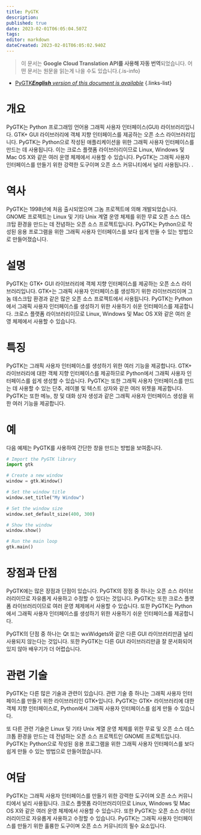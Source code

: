 ```yaml
---
title: PyGTK
description: 
published: true
date: 2023-02-01T06:05:04.507Z
tags: 
editor: markdown
dateCreated: 2023-02-01T06:05:02.940Z
---
```


> 이 문서는 **Google Cloud Translation API를 사용해 자동 번역**되었습니다.
어떤 문서는 원문을 읽는게 나을 수도 있습니다.{.is-info}

- [PyGTK***English** version of this document is available*](/en/Knowledge-base/Dictionary/pygtk)
{.links-list}


# 개요
PyGTK는 Python 프로그래밍 언어용 그래픽 사용자 인터페이스(GUI) 라이브러리입니다. GTK+ GUI 라이브러리에 객체 지향 인터페이스를 제공하는 오픈 소스 라이브러리입니다. PyGTK는 Python으로 작성된 애플리케이션을 위한 그래픽 사용자 인터페이스를 만드는 데 사용됩니다. 이는 크로스 플랫폼 라이브러리이므로 Linux, Windows 및 Mac OS X와 같은 여러 운영 체제에서 사용할 수 있습니다. PyGTK는 그래픽 사용자 인터페이스를 만들기 위한 강력한 도구이며 오픈 소스 커뮤니티에서 널리 사용됩니다. .

# 역사
PyGTK는 1998년에 처음 출시되었으며 그놈 프로젝트에 의해 개발되었습니다. GNOME 프로젝트는 Linux 및 기타 Unix 계열 운영 체제를 위한 무료 오픈 소스 데스크탑 환경을 만드는 데 전념하는 오픈 소스 프로젝트입니다. PyGTK는 Python으로 작성된 응용 프로그램을 위한 그래픽 사용자 인터페이스를 보다 쉽게 만들 수 있는 방법으로 만들어졌습니다.

# 설명
PyGTK는 GTK+ GUI 라이브러리에 객체 지향 인터페이스를 제공하는 오픈 소스 라이브러리입니다. GTK+는 그래픽 사용자 인터페이스를 생성하기 위한 라이브러리이며 그놈 데스크탑 환경과 같은 많은 오픈 소스 프로젝트에서 사용됩니다. PyGTK는 Python에서 그래픽 사용자 인터페이스를 생성하기 위한 사용하기 쉬운 인터페이스를 제공합니다. 크로스 플랫폼 라이브러리이므로 Linux, Windows 및 Mac OS X와 같은 여러 운영 체제에서 사용할 수 있습니다.

# 특징
PyGTK는 그래픽 사용자 인터페이스를 생성하기 위한 여러 기능을 제공합니다. GTK+ 라이브러리에 대한 객체 지향 인터페이스를 제공하므로 Python에서 그래픽 사용자 인터페이스를 쉽게 생성할 수 있습니다. PyGTK는 또한 그래픽 사용자 인터페이스를 만드는 데 사용할 수 있는 단추, 레이블 및 텍스트 상자와 같은 여러 위젯을 제공합니다. PyGTK는 또한 메뉴, 창 및 대화 상자 생성과 같은 그래픽 사용자 인터페이스 생성을 위한 여러 기능을 제공합니다.

# 예
다음 예제는 PyGTK를 사용하여 간단한 창을 만드는 방법을 보여줍니다.

```python
# Import the PyGTK library
import gtk

# Create a new window
window = gtk.Window()

# Set the window title
window.set_title("My Window")

# Set the window size
window.set_default_size(400, 300)

# Show the window
window.show()

# Run the main loop
gtk.main()
```

# 장점과 단점
PyGTK에는 많은 장점과 단점이 있습니다. PyGTK의 장점 중 하나는 오픈 소스 라이브러리이므로 자유롭게 사용하고 수정할 수 있다는 것입니다. PyGTK는 또한 크로스 플랫폼 라이브러리이므로 여러 운영 체제에서 사용할 수 있습니다. 또한 PyGTK는 Python에서 그래픽 사용자 인터페이스를 생성하기 위한 사용하기 쉬운 인터페이스를 제공합니다.

PyGTK의 단점 중 하나는 Qt 또는 wxWidgets와 같은 다른 GUI 라이브러리만큼 널리 사용되지 않는다는 것입니다. 또한 PyGTK는 다른 GUI 라이브러리만큼 잘 문서화되어 있지 않아 배우기가 더 어렵습니다.

# 관련 기술
PyGTK는 다른 많은 기술과 관련이 있습니다. 관련 기술 중 하나는 그래픽 사용자 인터페이스를 만들기 위한 라이브러리인 GTK+입니다. PyGTK는 GTK+ 라이브러리에 대한 객체 지향 인터페이스로, Python에서 그래픽 사용자 인터페이스를 쉽게 만들 수 있습니다.

또 다른 관련 기술은 Linux 및 기타 Unix 계열 운영 체제를 위한 무료 및 오픈 소스 데스크톱 환경을 만드는 데 전념하는 오픈 소스 프로젝트인 GNOME 프로젝트입니다. PyGTK는 Python으로 작성된 응용 프로그램을 위한 그래픽 사용자 인터페이스를 보다 쉽게 만들 수 있는 방법으로 만들어졌습니다.

# 여담
PyGTK는 그래픽 사용자 인터페이스를 만들기 위한 강력한 도구이며 오픈 소스 커뮤니티에서 널리 사용됩니다. 크로스 플랫폼 라이브러리이므로 Linux, Windows 및 Mac OS X와 같은 여러 운영 체제에서 사용할 수 있습니다. 또한 PyGTK는 오픈 소스 라이브러리이므로 자유롭게 사용하고 수정할 수 있습니다. PyGTK는 그래픽 사용자 인터페이스를 만들기 위한 훌륭한 도구이며 오픈 소스 커뮤니티의 필수 요소입니다.